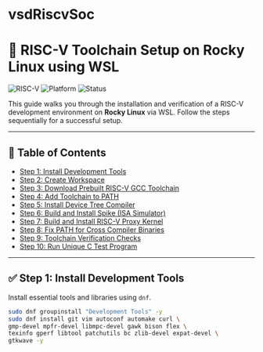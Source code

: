 # vsdRiscvSoc
# 🚀 RISC-V Toolchain Setup on Rocky Linux using WSL

![RISC-V](https://img.shields.io/badge/Architecture-RISC--V-blue.svg)
![Platform](https://img.shields.io/badge/Platform-Rocky%20Linux-10B981.svg)
![Status](https://img.shields.io/badge/Status-Completed-brightgreen.svg)

This guide walks you through the installation and verification of a RISC-V development environment on **Rocky Linux** via WSL. Follow the steps sequentially for a successful setup.

---

## 🧾 Table of Contents

- [Step 1: Install Development Tools](#step-1-install-development-tools)
- [Step 2: Create Workspace](#step-2-create-workspace)
- [Step 3: Download Prebuilt RISC-V GCC Toolchain](#step-3-download-prebuilt-risc-v-gcc-toolchain)
- [Step 4: Add Toolchain to PATH](#step-4-add-toolchain-to-path)
- [Step 5: Install Device Tree Compiler](#step-5-install-device-tree-compiler)
- [Step 6: Build and Install Spike (ISA Simulator)](#step-6-build-and-install-spike-isa-simulator)
- [Step 7: Build and Install RISC-V Proxy Kernel](#step-7-build-and-install-risc-v-proxy-kernel)
- [Step 8: Fix PATH for Cross Compiler Binaries](#step-8-fix-path-for-cross-compiler-binaries)
- [Step 9: Toolchain Verification Checks](#step-9-toolchain-verification-checks)
- [Step 10: Run Unique C Test Program](#step-10-run-unique-c-test-program)

---

## ✅ Step 1: Install Development Tools

Install essential tools and libraries using `dnf`.

```bash
sudo dnf groupinstall "Development Tools" -y
sudo dnf install git vim autoconf automake curl \
gmp-devel mpfr-devel libmpc-devel gawk bison flex \
texinfo gperf libtool patchutils bc zlib-devel expat-devel \
gtkwave -y
